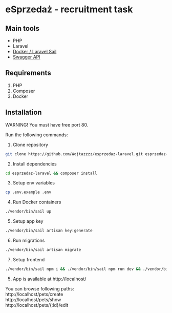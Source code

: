 # eSprzedaż - recruitment task

## Main tools

- PHP
- Laravel
- [Docker / Laravel Sail](https://laravel.com/docs/11.x/sail)
- [Swagger API](https://petstore.swagger.io/)

## Requirements

1. PHP
2. Composer
3. Docker

## Installation

WARNING! You must have free port 80.

Run the following commands:

1. Clone repository

```sh
git clone https://github.com/Wojtazzzz/esprzedaz-laravel.git esprzedaz-laravel
```

2. Install dependencies

```sh
cd esprzedaz-laravel && composer install
```

3. Setup env variables

```sh
cp .env.example .env
```

4. Run Docker containers

```sh
./vendor/bin/sail up
```

5. Setup app key

```sh
./vendor/bin/sail artisan key:generate
```

6. Run migrations

```sh
./vendor/bin/sail artisan migrate
```

7. Setup frontend

```sh
./vendor/bin/sail npm i && ./vendor/bin/sail npm run dev && ./vendor/bin/sail npm run build
```

5. App is available at http://localhost/

You can browse following paths:
\
http://localhost/pets/create
\
http://localhost/pets/show
\
http://localhost/pets/{:id}/edit
